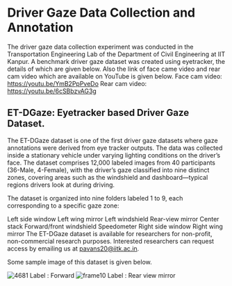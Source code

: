 # Driver Gaze Data Collection and Annotation 
The driver gaze data collection experiment was conducted in the Transportation Engineering Lab of the Department of Civil Engineering at IIT Kanpur. A benchmark driver gaze dataset was created using eyetracker, the details of which are given below. Also the link of face came video and rear cam video which are available on YouTube is given below.
Face cam video: https://youtu.be/YmB2PpPveDo
Rear cam video: https://youtu.be/6cSBbzvAG3g

## ET-DGaze: Eyetracker based Driver Gaze Dataset. 
The ET-DGaze dataset is one of the first driver gaze datasets where gaze annotations were derived from eye tracker outputs. The data was collected inside a stationary vehicle under varying lighting conditions on the driver’s face. The dataset comprises 12,000 labeled images from 40 participants (36-Male, 4-Female), with the driver’s gaze classified into nine distinct zones, covering areas such as the windshield and dashboard—typical regions drivers look at during driving.

The dataset is organized into nine folders labeled 1 to 9, each corresponding to a specific gaze zone:

Left side window
Left wing mirror
Left windshield
Rear-view mirror
Center stack
Forward/front windshield
Speedometer
Right side window
Right wing mirror
The ET-DGaze dataset is available for researchers for non-profit, non-commercial research purposes. Interested researchers can request access by emailing us at pavans20@iitk.ac.in.

Some sample image of this dataset is given below.

![4681](https://github.com/user-attachments/assets/944c3f77-7ec0-47c4-a8db-e321170fbdc4)
Label : Forward
![frame10](https://github.com/user-attachments/assets/89cf5265-ac94-4ad3-8eb9-75d6540af64e)
Label : Rear view mirror


